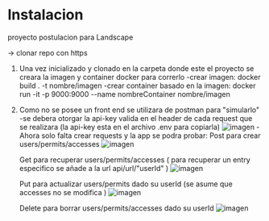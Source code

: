 # Instalacion
proyecto postulacion para Landscape

-> clonar repo con https

1) Una vez inicializado y clonado en la carpeta donde este el proyecto se creara la imagen y container docker para correrlo
    -crear imagen: docker build . -t nombre/imagen
    -crear container basado en la imagen: docker run -it -p 9000:9000 --name nombreContainer nombre/imagen
    
2) Como no se posee un front end se utilizara de postman para "simularlo" 
    -se debera otorgar la api-key valida en el header de cada request que se realizara (la api-key esta en el archivo .env para copiarla)
    ![imagen](https://user-images.githubusercontent.com/30939827/213447392-12fd9af2-65cd-461e-bede-933d4b0dc49f.png)
    -Ahora solo falta crear requests y la app se podra probar:
    Post para crear users/permits/accesses 
    ![imagen](https://user-images.githubusercontent.com/30939827/213447830-e258822e-f4bd-47b1-86f6-2795247d2c67.png)
    
    Get para recuperar users/permits/accesses ( para recuperar un entry especifico se añade a la url api/url/"userId" )
    ![imagen](https://user-images.githubusercontent.com/30939827/213448163-40e6091c-1f56-4412-8daa-3a41538cc475.png)  
    
    Put para actualizar users/permits dado su userId (se asume que accesses no se modifica )
    ![imagen](https://user-images.githubusercontent.com/30939827/213448330-df0103b0-369e-469b-9e3b-a607bf94c654.png)
    
    Delete para borrar users/permits/accesses dado su userId
    ![imagen](https://user-images.githubusercontent.com/30939827/213448562-a46d8469-894f-49ee-b6cc-2aec8bb831f8.png)


    
